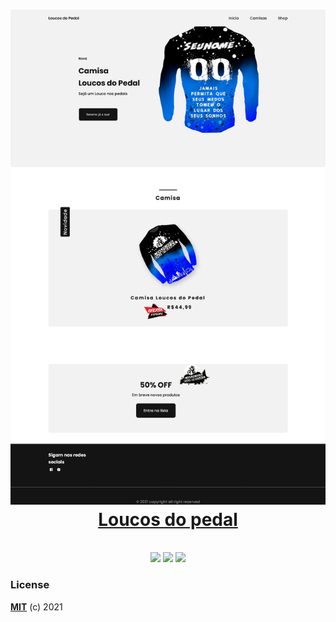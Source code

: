 <h1 align="center">
    <img src="./.github/banner.png" alt="loucos do pedal" />
    <a href="https://loucos-do-pedal.vercel.app/">Loucos do pedal</a>
</h1>

<p align="center">
    <br>
     <img src="https://forthebadge.com/images/badges/uses-html.svg" >
     <img src="https://forthebadge.com/images/badges/uses-css.svg" >
     <img src="https://forthebadge.com/images/badges/uses-js.svg" >
    <br>
</p>

### License

**[MIT](./LICENSE)** (c) 2021 
